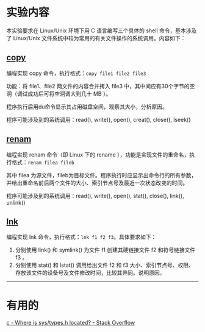 # 实验内容

本实验要求在 Linux/Unix 环境下用 C 语言编写三个具体的 shell 命令，基本涉及了 Linux/Unix 文件系统中较为常用的有关文件操作的系统调用。内容如下：

## [copy](./copy.c)

编程实现 copy 命令，执行格式：```copy file1 file2 file3```

功能：将 file1、file2 两文件的内容合并拷入 file3 中，其中间应有30个字节的空洞（调试成功后可将空洞调大到几十 MB ）。

程序执行后用du命令显示其占用磁盘空间，观察其大小，分析原因。

程序可能涉及到的系统调用：read(), write(), open(), creat(), close(), lseek()

## [renam](./renam.c)

编程实现 renam 命令（即 Linux 下的 rename ），功能是实现文件的重命名，执行格式：```renam filea fileb```

其中 filea 为源文件，fileb为目标文件。程序执行时应显示出命令行的所有参数，并给出重命名前后两个文件的大小、索引节点号及最近一次状态改变的时间。

程序可能涉及到的系统调用：read(), write(), open(), stat(), close(), link(), unlink()

## [lnk](./lnk.c)

编程实现 lnk 命令，执行格式：```lnk f1 f2 f3```。具体要求如下：

1. 分别使用 link() 和 symlink() 为文件 f1 创建其硬链接文件 f2 和符号链接文件 f3 。
2. 分别使用 stat() 和 lstat() 调用给出文件 f2 和 f3 大小、索引节点号、权限、存放该文件的设备号及文件修改时间，比较其异同。说明原因。

----

# 有用的

[c - Where is sys/types.h located? - Stack Overflow](https://stackoverflow.com/questions/11823063/where-is-sys-types-h-located)
